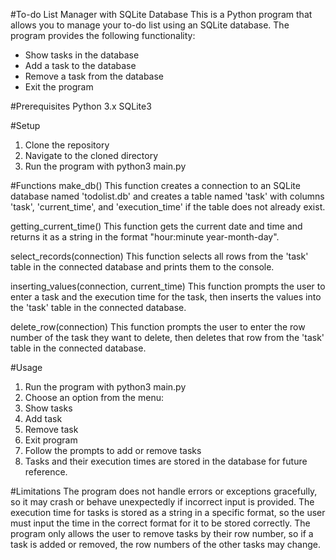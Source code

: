 #To-do List Manager with SQLite Database
This is a Python program that allows you to manage your to-do list using an SQLite database. The program provides the following functionality:

- Show tasks in the database
- Add a task to the database
- Remove a task from the database
- Exit the program

#Prerequisites
Python 3.x
SQLite3

#Setup
1. Clone the repository
2. Navigate to the cloned directory
3. Run the program with python3 main.py

#Functions
make_db()
This function creates a connection to an SQLite database named 'todolist.db' and creates a table named 'task' with columns 'task', 'current_time', and 'execution_time' if the table does not already exist.

getting_current_time()
This function gets the current date and time and returns it as a string in the format "hour:minute year-month-day".

select_records(connection)
This function selects all rows from the 'task' table in the connected database and prints them to the console.

inserting_values(connection, current_time)
This function prompts the user to enter a task and the execution time for the task, then inserts the values into the 'task' table in the connected database.

delete_row(connection)
This function prompts the user to enter the row number of the task they want to delete, then deletes that row from the 'task' table in the connected database.

#Usage
1. Run the program with python3 main.py
2. Choose an option from the menu:
  1. Show tasks
  2. Add task
  3. Remove task
  4. Exit program
3. Follow the prompts to add or remove tasks
4. Tasks and their execution times are stored in the database for future reference.

#Limitations
The program does not handle errors or exceptions gracefully, so it may crash or behave unexpectedly if incorrect input is provided.
The execution time for tasks is stored as a string in a specific format, so the user must input the time in the correct format for it to be stored correctly.
The program only allows the user to remove tasks by their row number, so if a task is added or removed, the row numbers of the other tasks may change.

